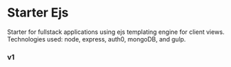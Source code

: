 # Starter Ejs
Starter for fullstack applications using ejs templating engine for client views. Technologies used: node, express, auth0, mongoDB, and gulp. 
### v1
